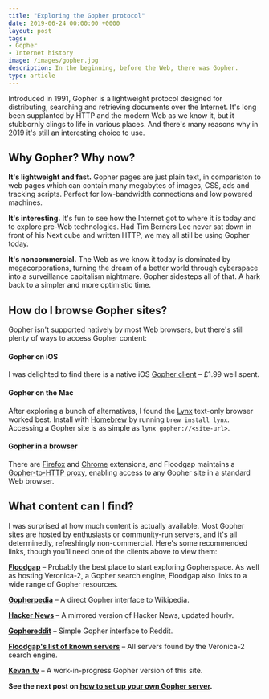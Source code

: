 ```yaml
---
title: "Exploring the Gopher protocol"
date: 2019-06-24 00:00:00 +0000
layout: post
tags:
- Gopher
- Internet history
image: /images/gopher.jpg
description: In the beginning, before the Web, there was Gopher. 
type: article
---
```


Introduced in 1991, Gopher is a lightweight protocol designed for distributing, searching and retrieving documents over the Internet. It's long been supplanted by HTTP and the modern Web as we know it, but it stubbornly clings to life in various places. And there's many reasons why in 2019 it's still an interesting choice to use.

## Why Gopher? Why now?

**It's lightweight and fast.** Gopher pages are just plain text, in compariston to web pages which can contain many megabytes of images, CSS, ads and tracking scripts. Perfect for low-bandwidth connections and low powered machines.

**It's interesting.** It's fun to see how the Internet got to where it is today and to explore pre-Web technologies. Had Tim Berners Lee never sat down in front of his Next cube and written HTTP, we may all still be using Gopher today.

**It's noncommercial.** The Web as we know it today is dominated by megacorporations, turning the dream of a better world through cyberspace into a surveillance capitalism nightmare. Gopher sidesteps all of that. A hark back to a simpler and more optimistic time.


## How do I browse Gopher sites?

Gopher isn't supported natively by most Web browsers, but there's still plenty of ways to access Gopher content:

#### Gopher on iOS

I was delighted to find there is a native iOS [Gopher client](https://apps.apple.com/gb/app/gopher-client/id1235310088) – £1.99 well spent.

#### Gopher on the Mac

After exploring a bunch of alternatives, I found the [Lynx](https://en.wikipedia.org/wiki/Lynx_%28web_browser%29) text-only browser worked best. Install with [Homebrew](https://brew.sh) by running ```brew install lynx```. Accessing a Gopher site is as simple as ```lynx gopher://<site-url>```.

#### Gopher in a browser

There are [Firefox](http://gopher.floodgap.com/overbite/) and [Chrome](https://chrome.google.com/webstore/detail/burrow-gopherspace-explor/plhaaggiajlcjclagmjnjmaonhkdhhji) extensions, and Floodgap maintains a [Gopher-to-HTTP proxy](http://gopher.floodgap.com/gopher/), enabling access to any Gopher site in a standard Web browser. 

## What content can I find?

I was surprised at how much content is actually available. Most Gopher sites are hosted by enthusiasts or community-run servers, and it's all determinedly, refreshingly non-commercial. Here's some recommended links, though you'll need one of the clients above to view them:

**[Floodgap](gopher://gopher.floodgap.com)** – Probably the best place to start exploring Gopherspace. As well as hosting Veronica-2, a Gopher search engine, Floodgap also links to a wide range of Gopher resources.

**[Gopherpedia](gopher://gopherpedia.com)** – A direct Gopher interface to Wikipedia.

**[Hacker News](gopher://hngopher.com)** – A mirrored version of Hacker News, updated hourly.

**[Gophereddit](gopher://gopherreddit.com)** – Simple Gopher interface to Reddit.

**[Floodgap's list of known servers](gopher://gopher.floodgap.com/1/world)** – All servers found by the Veronica-2 search engine.

**[Kevan.tv](gopher://gopher.kevan.tv)** – A work-in-progress Gopher version of this site.

**See the next post on [how to set up your own Gopher server](/articles/how-to-set-up-a-gopher-server-on-a-raspberry-pi/).**